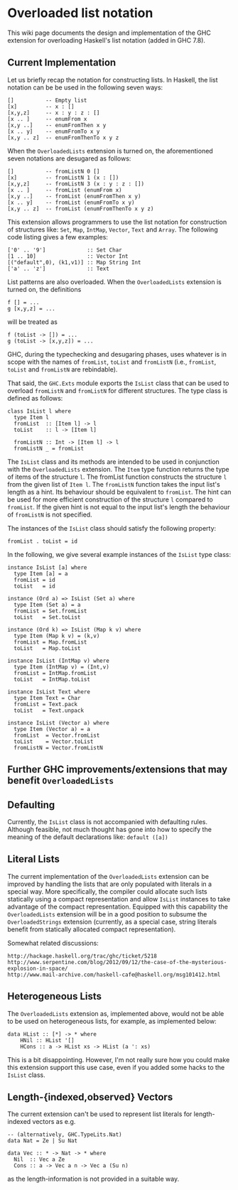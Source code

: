 # Overloaded list notation


This wiki page documents the design and
implementation of the GHC extension for overloading Haskell's list notation (added in GHC 7.8).

## Current Implementation


Let us briefly recap the notation for constructing lists. In Haskell, the list
notation can be be used in the following seven ways:


```
[]          -- Empty list
[x]         -- x : []
[x,y,z]     -- x : y : z : []
[x .. ]     -- enumFrom x
[x,y ..]    -- enumFromThen x y
[x .. y]    -- enumFromTo x y
[x,y .. z]  -- enumFromThenTo x y z
```


When the `OverloadedLists` extension is turned on, the aforementioned seven
notations are desugared as follows:


```
[]          -- fromListN 0 []
[x]         -- fromListN 1 (x : [])
[x,y,z]     -- fromListN 3 (x : y : z : [])
[x .. ]     -- fromList (enumFrom x)
[x,y ..]    -- fromList (enumFromThen x y)
[x .. y]    -- fromList (enumFromTo x y)
[x,y .. z]  -- fromList (enumFromThenTo x y z)
```


This extension allows programmers to use the list notation for construction of
structures like: `Set`, `Map`, `IntMap`, `Vector`, `Text`
and `Array`. The following code listing gives a few examples:


```
['0' .. '9']             :: Set Char
[1 .. 10]                :: Vector Int
[("default",0), (k1,v1)] :: Map String Int
['a' .. 'z']             :: Text
```


List patterns are also overloaded. When the `OverloadedLists` extension is turned on, the
definitions


```
f [] = ...
g [x,y,z] = ...
```


will be treated as


```
f (toList -> []) = ...
g (toList -> [x,y,z]) = ...
```


GHC, during the typechecking and desugaring phases, uses whatever is in scope
with the names of `fromList`, `toList` and `fromListN` (i.e., `fromList`, `toList` and
`fromListN` are rebindable).


That said, the `GHC.Exts` module exports the `IsList` class that can
be used to overload `fromListN` and `fromListN` for different
structures. The type class is defined as follows:


```
class IsList l where
  type Item l
  fromList  :: [Item l] -> l
  toList    :: l -> [Item l]

  fromListN :: Int -> [Item l] -> l
  fromListN _ = fromList  
```


The `IsList` class and its methods are intended to be used in
conjunction with the `OverloadedLists` extension. The `Item` type
function returns the type of items of the structure `l`. The fromList
function constructs the structure `l` from the given list of `Item l`.
The `fromListN` function takes the input list's length as a hint. Its
behaviour should be equivalent to `fromList`. The hint can be used for
more efficient construction of the structure `l` compared to
`fromList`. If the given hint is not equal to the input list's length the
behaviour of `fromListN` is not specified.


The instances of the `IsList` class should satisfy the following
property:


```
fromList . toList = id
```


In the following, we give several example instances of the `IsList` type
class:


```
instance IsList [a] where
  type Item [a] = a
  fromList = id
  toList   = id

instance (Ord a) => IsList (Set a) where
  type Item (Set a) = a
  fromList = Set.fromList
  toList   = Set.toList

instance (Ord k) => IsList (Map k v) where
  type Item (Map k v) = (k,v)
  fromList = Map.fromList
  toList   = Map.toList

instance IsList (IntMap v) where
  type Item (IntMap v) = (Int,v)
  fromList = IntMap.fromList
  toList   = IntMap.toList

instance IsList Text where
  type Item Text = Char
  fromList = Text.pack
  toList   = Text.unpack

instance IsList (Vector a) where
  type Item (Vector a) = a
  fromList  = Vector.fromList
  toList    = Vector.toList
  fromListN = Vector.fromListN

```

## Further GHC improvements/extensions that may benefit `OverloadedLists`

## Defaulting


Currently, the `IsList` class is not accompanied with defaulting rules.
Although feasible, not much thought has gone into how to specify the meaning
of the default declarations like: `default ([a])`

## Literal Lists


The current implementation of the `OverloadedLists` extension can be
improved by handling the lists that are only populated with literals in a
special way. More specifically, the compiler could allocate such lists
statically using a compact representation and allow `IsList` instances
to take advantage of the compact representation. Equipped with this capability
the `OverloadedLists` extension will be in a good position to subsume the
`OverloadedStrings` extension (currently, as a special case, string
literals benefit from statically allocated compact representation).


Somewhat related discussions:

```wiki
http://hackage.haskell.org/trac/ghc/ticket/5218
http://www.serpentine.com/blog/2012/09/12/the-case-of-the-mysterious-explosion-in-space/
http://www.mail-archive.com/haskell-cafe@haskell.org/msg101412.html
```

## Heterogeneous Lists



The `OverloadedLists` extension as, implemented above, would not be able to be used on heterogeneous lists, for example, as implemented below:


```
data HList :: [*] -> * where
    HNil :: HList '[]
    HCons :: a -> HList xs -> HList (a ': xs)
```


This is a bit disappointing. However, I'm not really sure how you could make this extension support this use case, even if you added some hacks to the `IsList` class.

## Length-{indexed,observed} Vectors



The current extension can't be used to represent list literals for length-indexed vectors as e.g.


```
-- (alternatively, GHC.TypeLits.Nat)
data Nat = Ze | Su Nat

data Vec :: * -> Nat -> * where
  Nil  :: Vec a Ze
  Cons :: a -> Vec a n -> Vec a (Su n)
```


as the length-information is not provided in a suitable way.
